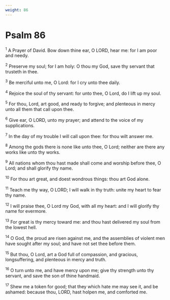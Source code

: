 ```yaml
---
weight: 86
---
```


# Psalm 86

<sup>1</sup> A Prayer of David. Bow down thine ear, O LORD, hear me: for I am poor and needy. 

<sup>2</sup> Preserve my soul; for I am holy: O thou my God, save thy servant that trusteth in thee. 

<sup>3</sup> Be merciful unto me, O Lord: for I cry unto thee daily. 

<sup>4</sup> Rejoice the soul of thy servant: for unto thee, O Lord, do I lift up my soul. 

<sup>5</sup> For thou, Lord, art good, and ready to forgive; and plenteous in mercy unto all them that call upon thee. 

<sup>6</sup> Give ear, O LORD, unto my prayer; and attend to the voice of my supplications. 

<sup>7</sup> In the day of my trouble I will call upon thee: for thou wilt answer me. 

<sup>8</sup> Among the gods there is none like unto thee, O Lord; neither are there any works like unto thy works. 

<sup>9</sup> All nations whom thou hast made shall come and worship before thee, O Lord; and shall glorify thy name. 

<sup>10</sup> For thou art great, and doest wondrous things: thou art God alone. 

<sup>11</sup> Teach me thy way, O LORD; I will walk in thy truth: unite my heart to fear thy name. 

<sup>12</sup> I will praise thee, O Lord my God, with all my heart: and I will glorify thy name for evermore. 

<sup>13</sup> For great is thy mercy toward me: and thou hast delivered my soul from the lowest hell. 

<sup>14</sup> O God, the proud are risen against me, and the assemblies of violent men have sought after my soul; and have not set thee before them. 

<sup>15</sup> But thou, O Lord, art a God full of compassion, and gracious, longsuffering, and plenteous in mercy and truth. 

<sup>16</sup> O turn unto me, and have mercy upon me; give thy strength unto thy servant, and save the son of thine handmaid. 

<sup>17</sup> Shew me a token for good; that they which hate me may see it, and be ashamed: because thou, LORD, hast holpen me, and comforted me. 


